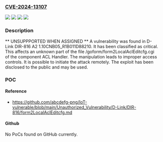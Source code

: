 ### [CVE-2024-13107](https://cve.mitre.org/cgi-bin/cvename.cgi?name=CVE-2024-13107)
![](https://img.shields.io/static/v1?label=Product&message=DIR-816%20A2&color=blue)
![](https://img.shields.io/static/v1?label=Version&message=%3D%201.10CNB05_R1B011D88210%20&color=brighgreen)
![](https://img.shields.io/static/v1?label=Vulnerability&message=Improper%20Access%20Controls&color=brighgreen)
![](https://img.shields.io/static/v1?label=Vulnerability&message=Incorrect%20Privilege%20Assignment&color=brighgreen)

### Description

** UNSUPPPORTED WHEN ASSIGNED ** A vulnerability was found in D-Link DIR-816 A2 1.10CNB05_R1B011D88210. It has been classified as critical. This affects an unknown part of the file /goform/form2LocalAclEditcfg.cgi of the component ACL Handler. The manipulation leads to improper access controls. It is possible to initiate the attack remotely. The exploit has been disclosed to the public and may be used.

### POC

#### Reference
- https://github.com/abcdefg-png/IoT-vulnerable/blob/main/Unauthorized_Vulnerability/D-Link/DIR-816/form2LocalAclEditcfg.md

#### Github
No PoCs found on GitHub currently.

